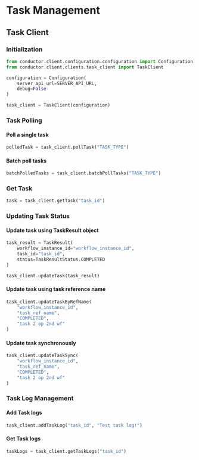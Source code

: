 # Task Management

## Task Client

### Initialization
```python
from conductor.client.configuration.configuration import Configuration
from conductor.client.clients.task_client import TaskClient

configuration = Configuration(
    server_api_url=SERVER_API_URL,
    debug=False
)

task_client = TaskClient(configuration)
```

### Task Polling
#### Poll a single task
```python
polledTask = task_client.pollTask("TASK_TYPE")
```

#### Batch poll tasks
```python
batchPolledTasks = task_client.batchPollTasks("TASK_TYPE")
```

### Get Task
```python
task = task_client.getTask("task_id")
```

### Updating Task Status

#### Update task using TaskResult object
```python
task_result = TaskResult(
    workflow_instance_id="workflow_instance_id",
    task_id="task_id",
    status=TaskResultStatus.COMPLETED
)

task_client.updateTask(task_result)
```

#### Update task using task reference name
```python
task_client.updateTaskByRefName(
    "workflow_instance_id",
    "task_ref_name",
    "COMPLETED",
    "task 2 op 2nd wf"
)
```

#### Update task synchronously
```python
task_client.updateTaskSync(
    "workflow_instance_id",
    "task_ref_name",
    "COMPLETED",
    "task 2 op 2nd wf"
)
```

### Task Log Management

#### Add Task logs
```python
task_client.addTaskLog("task_id", "Test task log!")
```

#### Get Task logs
```python
taskLogs = task_client.getTaskLogs("task_id")
```

